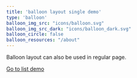 ```yaml
---
title: 'balloon layout single demo'
type: 'balloon'
balloon_img_src: "icons/balloon.svg"
balloon_img_src_dark: "icons/balloon_dark.svg"
balloon_circle: false
balloon_resources: "/about"
---
```


Balloon layout can also be used in regular page.

[Go to list demo](/hugo-theme-monochrome/layouts/balloon/demo)
